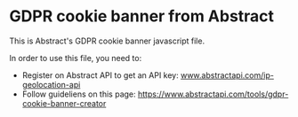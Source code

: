 # GDPR cookie banner from Abstract
This is Abstract's GDPR cookie banner javascript file.

In order to use this file, you need to:
- Register on Abstract API to get an API key: www.abstractapi.com/ip-geolocation-api
- Follow guideliens on this page: https://www.abstractapi.com/tools/gdpr-cookie-banner-creator
